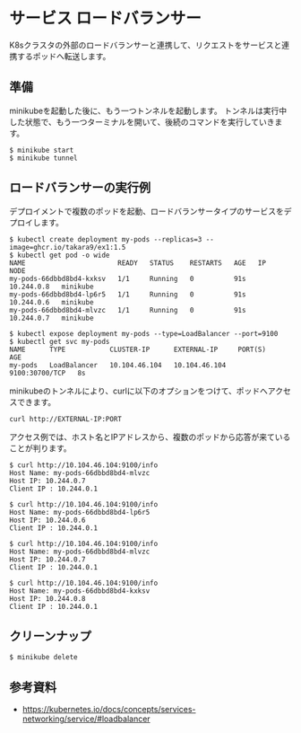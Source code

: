 # サービス ロードバランサー
K8sクラスタの外部のロードバランサーと連携して、リクエストをサービスと連携するポッドへ転送します。


## 準備
minikubeを起動した後に、もう一つトンネルを起動します。
トンネルは実行中した状態で、もう一つターミナルを開いて、後続のコマンドを実行していきます。

```
$ minikube start
$ minikube tunnel
```



## ロードバランサーの実行例

デプロイメントで複数のポッドを起動、ロードバランサータイプのサービスをデプロイします。
```
$ kubectl create deployment my-pods --replicas=3 --image=ghcr.io/takara9/ex1:1.5 
$ kubectl get pod -o wide
NAME                       READY   STATUS    RESTARTS   AGE   IP           NODE
my-pods-66dbbd8bd4-kxksv   1/1     Running   0          91s   10.244.0.8   minikube
my-pods-66dbbd8bd4-lp6r5   1/1     Running   0          91s   10.244.0.6   minikube
my-pods-66dbbd8bd4-mlvzc   1/1     Running   0          91s   10.244.0.7   minikube

$ kubectl expose deployment my-pods --type=LoadBalancer --port=9100
$ kubectl get svc my-pods
NAME      TYPE           CLUSTER-IP      EXTERNAL-IP     PORT(S)          AGE
my-pods   LoadBalancer   10.104.46.104   10.104.46.104   9100:30700/TCP   8s
```

minikubeのトンネルにより、curlに以下のオプションをつけて、ポッドへアクセスできます。

`curl http://EXTERNAL-IP:PORT`


アクセス例では、ホスト名とIPアドレスから、複数のポッドから応答が来ていることが判ります。
```
$ curl http://10.104.46.104:9100/info
Host Name: my-pods-66dbbd8bd4-mlvzc
Host IP: 10.244.0.7
Client IP : 10.244.0.1

$ curl http://10.104.46.104:9100/info
Host Name: my-pods-66dbbd8bd4-lp6r5
Host IP: 10.244.0.6
Client IP : 10.244.0.1

$ curl http://10.104.46.104:9100/info
Host Name: my-pods-66dbbd8bd4-mlvzc
Host IP: 10.244.0.7
Client IP : 10.244.0.1

$ curl http://10.104.46.104:9100/info
Host Name: my-pods-66dbbd8bd4-kxksv
Host IP: 10.244.0.8
Client IP : 10.244.0.1
```


## クリーンナップ
```
$ minikube delete
```


## 参考資料
- https://kubernetes.io/docs/concepts/services-networking/service/#loadbalancer



